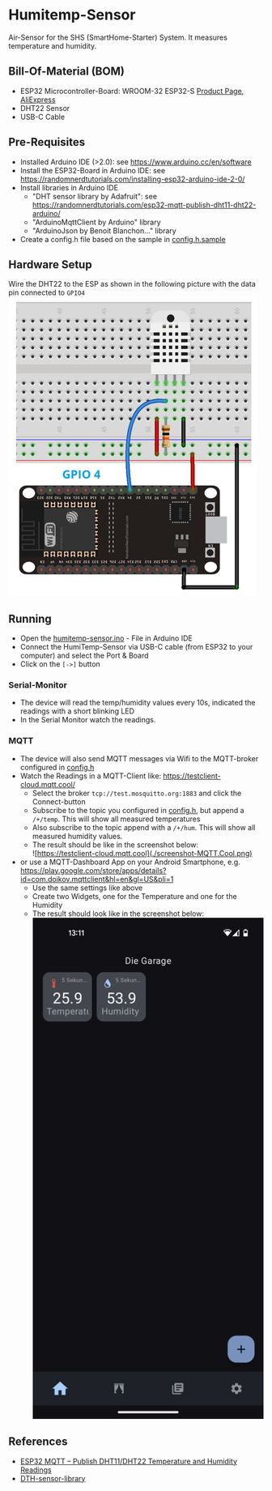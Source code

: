 # Humitemp-Sensor
Air-Sensor for the SHS (SmartHome-Starter) System.
It measures temperature and humidity.

## Bill-Of-Material (BOM)
- ESP32 Microcontroller-Board: WROOM-32 ESP32-S [Product Page](https://www.espressif.com/sites/default/files/documentation/esp32-wroom-32_datasheet_en.pdf), [AliExpress](https://de.aliexpress.com/item/1005006476900011.html?spm=a2g0o.productlist.main.7.37d42g2j2g2j4H&algo_pvid=c82fd8fc-03ff-47af-97af-6229039ecbf2&aem_p4p_detail=2024051600205212092719442965540001734083&algo_exp_id=c82fd8fc-03ff-47af-97af-6229039ecbf2-3&pdp_npi=4%40dis%21EUR%2160.85%2115.45%21%21%21466.63%21118.44%21%402103010e17158440525233668e7440%2112000037341814397%21sea%21AT%210%21AB&curPageLogUid=Qfckn4DrLnUp&utparam-url=scene%3Asearch%7Cquery_from%3A&search_p4p_id=2024051600205212092719442965540001734083_1)
- DHT22 Sensor
- USB-C Cable

## Pre-Requisites

- Installed Arduino IDE (>2.0): see https://www.arduino.cc/en/software
- Install the ESP32-Board in Arduino IDE: see https://randomnerdtutorials.com/installing-esp32-arduino-ide-2-0/
- Install libraries in Arduino IDE
    - "DHT sensor library by Adafruit": see https://randomnerdtutorials.com/esp32-mqtt-publish-dht11-dht22-arduino/
    - "ArduinoMqttClient by Arduino" library
    - "ArduinoJson by Benoit Blanchon..." library
- Create a config.h file based on the sample in [config.h.sample](./config.h.sample)

## Hardware Setup

Wire the DHT22 to the ESP as shown in the following picture with the data pin connected to ```GPIO4```
![HumiTemp Sensor Schematics](humitemp_schematics.png)

## Running

* Open the [humitemp-sensor.ino](./humitemp-sensor.ino) - File in Arduino IDE
* Connect the HumiTemp-Sensor via USB-C cable (from ESP32 to your computer) and select the Port & Board
* Click on the ```[->]``` button

### Serial-Monitor
* The device will read the temp/humidity values every 10s, indicated the readings with a short blinking LED
* In the Serial Monitor watch the readings.

### MQTT
* The device will also send MQTT messages via Wifi to the MQTT-broker configured in [config.h](./config.h)
* Watch the Readings in a MQTT-Client like: https://testclient-cloud.mqtt.cool/
    - Select the broker ```tcp://test.mosquitto.org:1883``` and click the Connect-button
    - Subscribe to the topic you configured in [config.h](./config.h), but append a ```/+/temp```. This will show all measured temperatures
    - Also subscribe to the topic append with a ```/+/hum```. This will show all measured humidity values.
    - The result should be like in the screenshot below:  
    ![https://testclient-cloud.mqtt.cool](./screenshot-MQTT.Cool.png)
* or use a MQTT-Dashboard App on your Android Smartphone, e.g. https://play.google.com/store/apps/details?id=com.doikov.mqttclient&hl=en&gl=US&pli=1
    - Use the same settings like above
    - Create two Widgets, one for the Temperature and one for the Humidity
    - The result should look like in the screenshot below:
    ![MQTT-Dashboard](./screenshot-MQTT-Dashboard%20App.png)


## References

- [ESP32 MQTT – Publish DHT11/DHT22 Temperature and Humidity Readings](https://randomnerdtutorials.com/esp32-mqtt-publish-dht11-dht22-arduino/)
- [DTH-sensor-library](https://github.com/adafruit/DHT-sensor-library)
